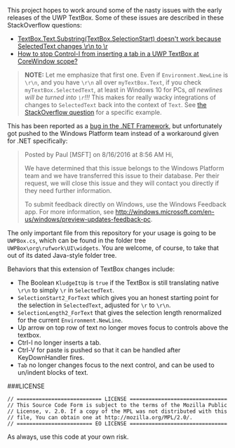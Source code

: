 This project hopes to work around some of the nasty issues with the early releases of the UWP TextBox. Some of these issues are described in these StackOverflow questions:

* [TextBox.Text.Substring(TextBox.SelectionStart) doesn't work because SelectedText changes \r\n to \r](http://stackoverflow.com/questions/35138047/textbox-text-substringtextbox-selectionstart-doesnt-work-because-selectedtext)
* [How to stop Control-I from inserting a tab in a UWP TextBox at CoreWindow scope?](http://stackoverflow.com/questions/35045514/how-to-stop-control-i-from-inserting-a-tab-in-a-uwp-textbox-at-corewindow-scope)

> **NOTE:** Let me emphasize that first one. Even if `Environment.NewLine` is `\r\n`, and you have `\r\n` all over `myTextBox.Text`, if you check `myTextBox.SelectedText`, at least in Windows 10 for PCs, *all newlines will be turned into `\r`!!!* This makes for really wacky integrations of changes to `SelectedText` back into the context of `Text`. See [the StackOverflow question](http://stackoverflow.com/questions/35138047/textbox-text-substringtextbox-selectionstart-doesnt-work-because-selectedtext) for a specific example.

This has been reported as a [bug in the .NET Framework](https://connect.microsoft.com/VisualStudio/feedback/details/2967753), but unfortunately got pushed to the Windows Platform team instead of a workaround given for .NET specifically:

> Posted by Paul [MSFT] on 8/16/2016 at 8:56 AM
> Hi,
> 
> We have determined that this issue belongs to the Windows Platform team and we have transferred this issue to their database. Per their request, we will close this issue and they will contact you directly if they need further information.
> 
> To submit feedback directly on Windows, use the Windows Feedback app. For more information, see http://windows.microsoft.com/en-us/windows/preview-updates-feedback-pc.

The only important file from this repository for your usage is going to be `UWPBox.cs`, which can be found in the folder tree `UWPBox\org\rufwork\UI\widgets`. You are welcome, of course, to take that out of its dated Java-style folder tree.

Behaviors that this extension of TextBox changes include:

* The Boolean `KludgeItUp` is `true` if the TextBox is still translating native `\r\n` to simply `\r` in `SelectedText`.
* `SelectionStart2_ForText` which gives you an honest starting point for the selection in `SelectedText`, adjusted for `\r` to `\r\n`.
* `SelectionLength2_ForText` that gives the selection length renormalized for the current `Environment.NewLine`.
* Up arrow on top row of text no longer moves focus to controls above the textbox.
* Ctrl-I no longer inserts a tab.
* Ctrl-V for paste is pushed so that it can be handled after KeyDownHandler fires.
* `Tab` no longer changes focus to the next control, and can be used to un/indent blocks of text.

###LICENSE

    // =========================== LICENSE ===============================
    // This Source Code Form is subject to the terms of the Mozilla Public
    // License, v. 2.0. If a copy of the MPL was not distributed with this
    // file, You can obtain one at http://mozilla.org/MPL/2.0/.
    // ======================== EO LICENSE ===============================
    
As always, use this code at your own risk.